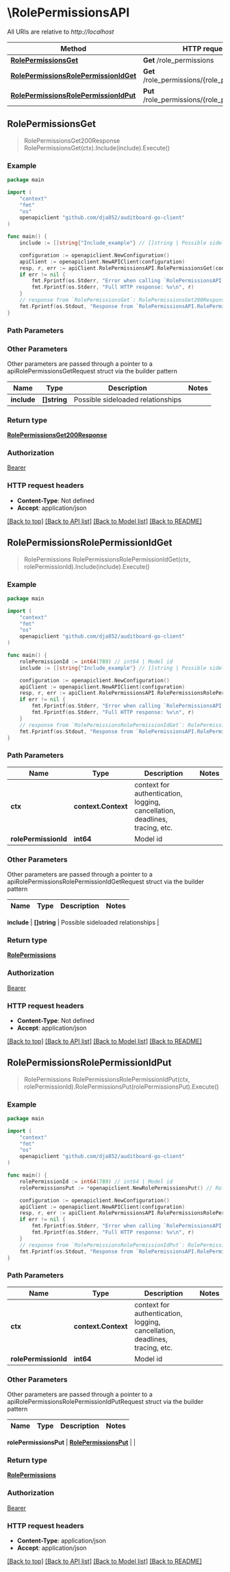 # \RolePermissionsAPI

All URIs are relative to *http://localhost*

Method | HTTP request | Description
------------- | ------------- | -------------
[**RolePermissionsGet**](RolePermissionsAPI.md#RolePermissionsGet) | **Get** /role_permissions | 
[**RolePermissionsRolePermissionIdGet**](RolePermissionsAPI.md#RolePermissionsRolePermissionIdGet) | **Get** /role_permissions/{role_permission_id} | 
[**RolePermissionsRolePermissionIdPut**](RolePermissionsAPI.md#RolePermissionsRolePermissionIdPut) | **Put** /role_permissions/{role_permission_id} | 



## RolePermissionsGet

> RolePermissionsGet200Response RolePermissionsGet(ctx).Include(include).Execute()



### Example

```go
package main

import (
	"context"
	"fmt"
	"os"
	openapiclient "github.com/dja852/auditboard-go-client"
)

func main() {
	include := []string{"Include_example"} // []string | Possible sideloaded relationships (optional)

	configuration := openapiclient.NewConfiguration()
	apiClient := openapiclient.NewAPIClient(configuration)
	resp, r, err := apiClient.RolePermissionsAPI.RolePermissionsGet(context.Background()).Include(include).Execute()
	if err != nil {
		fmt.Fprintf(os.Stderr, "Error when calling `RolePermissionsAPI.RolePermissionsGet``: %v\n", err)
		fmt.Fprintf(os.Stderr, "Full HTTP response: %v\n", r)
	}
	// response from `RolePermissionsGet`: RolePermissionsGet200Response
	fmt.Fprintf(os.Stdout, "Response from `RolePermissionsAPI.RolePermissionsGet`: %v\n", resp)
}
```

### Path Parameters



### Other Parameters

Other parameters are passed through a pointer to a apiRolePermissionsGetRequest struct via the builder pattern


Name | Type | Description  | Notes
------------- | ------------- | ------------- | -------------
 **include** | **[]string** | Possible sideloaded relationships | 

### Return type

[**RolePermissionsGet200Response**](RolePermissionsGet200Response.md)

### Authorization

[Bearer](../README.md#Bearer)

### HTTP request headers

- **Content-Type**: Not defined
- **Accept**: application/json

[[Back to top]](#) [[Back to API list]](../README.md#documentation-for-api-endpoints)
[[Back to Model list]](../README.md#documentation-for-models)
[[Back to README]](../README.md)


## RolePermissionsRolePermissionIdGet

> RolePermissions RolePermissionsRolePermissionIdGet(ctx, rolePermissionId).Include(include).Execute()



### Example

```go
package main

import (
	"context"
	"fmt"
	"os"
	openapiclient "github.com/dja852/auditboard-go-client"
)

func main() {
	rolePermissionId := int64(789) // int64 | Model id
	include := []string{"Include_example"} // []string | Possible sideloaded relationships (optional)

	configuration := openapiclient.NewConfiguration()
	apiClient := openapiclient.NewAPIClient(configuration)
	resp, r, err := apiClient.RolePermissionsAPI.RolePermissionsRolePermissionIdGet(context.Background(), rolePermissionId).Include(include).Execute()
	if err != nil {
		fmt.Fprintf(os.Stderr, "Error when calling `RolePermissionsAPI.RolePermissionsRolePermissionIdGet``: %v\n", err)
		fmt.Fprintf(os.Stderr, "Full HTTP response: %v\n", r)
	}
	// response from `RolePermissionsRolePermissionIdGet`: RolePermissions
	fmt.Fprintf(os.Stdout, "Response from `RolePermissionsAPI.RolePermissionsRolePermissionIdGet`: %v\n", resp)
}
```

### Path Parameters


Name | Type | Description  | Notes
------------- | ------------- | ------------- | -------------
**ctx** | **context.Context** | context for authentication, logging, cancellation, deadlines, tracing, etc.
**rolePermissionId** | **int64** | Model id | 

### Other Parameters

Other parameters are passed through a pointer to a apiRolePermissionsRolePermissionIdGetRequest struct via the builder pattern


Name | Type | Description  | Notes
------------- | ------------- | ------------- | -------------

 **include** | **[]string** | Possible sideloaded relationships | 

### Return type

[**RolePermissions**](RolePermissions.md)

### Authorization

[Bearer](../README.md#Bearer)

### HTTP request headers

- **Content-Type**: Not defined
- **Accept**: application/json

[[Back to top]](#) [[Back to API list]](../README.md#documentation-for-api-endpoints)
[[Back to Model list]](../README.md#documentation-for-models)
[[Back to README]](../README.md)


## RolePermissionsRolePermissionIdPut

> RolePermissions RolePermissionsRolePermissionIdPut(ctx, rolePermissionId).RolePermissionsPut(rolePermissionsPut).Execute()



### Example

```go
package main

import (
	"context"
	"fmt"
	"os"
	openapiclient "github.com/dja852/auditboard-go-client"
)

func main() {
	rolePermissionId := int64(789) // int64 | Model id
	rolePermissionsPut := *openapiclient.NewRolePermissionsPut() // RolePermissionsPut |  (optional)

	configuration := openapiclient.NewConfiguration()
	apiClient := openapiclient.NewAPIClient(configuration)
	resp, r, err := apiClient.RolePermissionsAPI.RolePermissionsRolePermissionIdPut(context.Background(), rolePermissionId).RolePermissionsPut(rolePermissionsPut).Execute()
	if err != nil {
		fmt.Fprintf(os.Stderr, "Error when calling `RolePermissionsAPI.RolePermissionsRolePermissionIdPut``: %v\n", err)
		fmt.Fprintf(os.Stderr, "Full HTTP response: %v\n", r)
	}
	// response from `RolePermissionsRolePermissionIdPut`: RolePermissions
	fmt.Fprintf(os.Stdout, "Response from `RolePermissionsAPI.RolePermissionsRolePermissionIdPut`: %v\n", resp)
}
```

### Path Parameters


Name | Type | Description  | Notes
------------- | ------------- | ------------- | -------------
**ctx** | **context.Context** | context for authentication, logging, cancellation, deadlines, tracing, etc.
**rolePermissionId** | **int64** | Model id | 

### Other Parameters

Other parameters are passed through a pointer to a apiRolePermissionsRolePermissionIdPutRequest struct via the builder pattern


Name | Type | Description  | Notes
------------- | ------------- | ------------- | -------------

 **rolePermissionsPut** | [**RolePermissionsPut**](RolePermissionsPut.md) |  | 

### Return type

[**RolePermissions**](RolePermissions.md)

### Authorization

[Bearer](../README.md#Bearer)

### HTTP request headers

- **Content-Type**: application/json
- **Accept**: application/json

[[Back to top]](#) [[Back to API list]](../README.md#documentation-for-api-endpoints)
[[Back to Model list]](../README.md#documentation-for-models)
[[Back to README]](../README.md)

